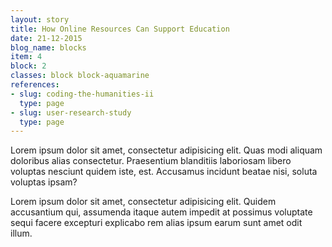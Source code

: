 ```yaml
---
layout: story
title: How Online Resources Can Support Education
date: 21-12-2015
blog_name: blocks
item: 4
block: 2
classes: block block-aquamarine
references:
- slug: coding-the-humanities-ii
  type: page
- slug: user-research-study
  type: page
---
```

Lorem ipsum dolor sit amet, consectetur adipisicing elit. Quas modi aliquam doloribus alias consectetur. Praesentium blanditiis laboriosam libero voluptas nesciunt quidem iste, est. Accusamus incidunt beatae nisi, soluta voluptas ipsam?

Lorem ipsum dolor sit amet, consectetur adipisicing elit. Quidem accusantium qui, assumenda itaque autem impedit at possimus voluptate sequi facere excepturi explicabo rem alias ipsum earum sunt amet odit illum.